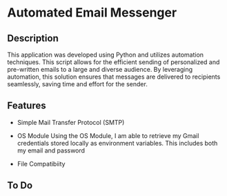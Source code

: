 # Automated Email Messenger

## Description
This application was developed using Python and utilizes automation techniques. 
This script allows for the efficient sending of personalized and pre-written emails to a large and diverse audience. 
By leveraging automation, this solution ensures that messages are delivered to recipients seamlessly, saving time and effort for the sender.

## Features

- Simple Mail Transfer Protocol (SMTP)

- OS Module
  Using the OS Module, I am able to retrieve my Gmail credentials stored locally as environment variables. This includes both my email and password

- File Compatibiity


## To Do
